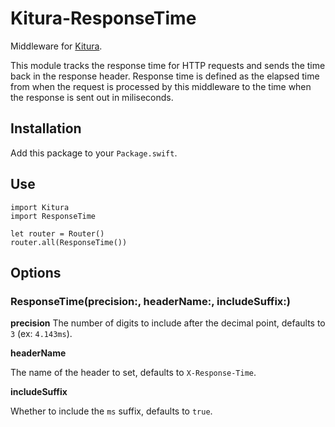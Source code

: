 # Kitura-ResponseTime

Middleware for [Kitura](https://github.com/IBM-Swift/Kitura).

This module tracks the response time for HTTP requests and sends the time back in the response header. Response time is defined as the elapsed time from when the request is processed by this middleware to the time when the response is sent out in miliseconds.

## Installation

Add this package to your `Package.swift`.

## Use
```
import Kitura
import ResponseTime

let router = Router()
router.all(ResponseTime())
```

## Options
### ResponseTime(precision:, headerName:, includeSuffix:)

**precision**
The number of digits to include after the decimal point, defaults to `3` (ex: `4.143ms`).

**headerName**

The name of the header to set, defaults to `X-Response-Time`.

**includeSuffix**

Whether to include the `ms` suffix, defaults to `true`.
